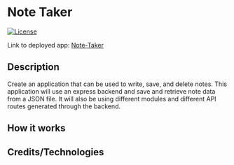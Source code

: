 # Note Taker

[![License](https://img.shields.io/badge/License-MIT-blue.svg)](https://opensource.org/licenses/MIT)

Link to deployed app: [Note-Taker]()

## Description
Create an application that can be used to write, save, and delete notes. This application will use an express backend and save and retrieve note data from a JSON file. It will also be using different modules and different API routes generated through the backend.

## How it works


## Credits/Technologies